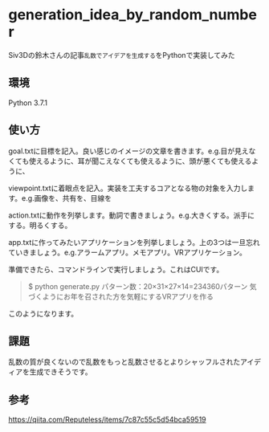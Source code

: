# generation_idea_by_random_number
Siv3Dの鈴木さんの記事`乱数でアイデアを生成する`をPythonで実装してみた

## 環境
Python 3.7.1

## 使い方
goal.txtに目標を記入。良い感じのイメージの文章を書きます。e.g.目が見えなくても使えるように、耳が聞こえなくても使えるように、頭が悪くても使えるように、

viewpoint.txtに着眼点を記入。実装を工夫するコアとなる物の対象を入力します。e.g.画像を、共有を、目線を

action.txtに動作を列挙します。動詞で書きましょう。e.g.大きくする。派手にする。明るくする。

app.txtに作ってみたいアプリケーションを列挙しましょう。上の3つは一旦忘れていきましょう。e.g.アラームアプリ。メモアプリ。VRアプリケーション。

準備できたら、コマンドラインで実行しましょう。これはCUIです。
> $ python generate.py
> パターン数：20×31×27×14=234360パターン
> 気づくようにお年を召された方を気軽にするVRアプリを作る

このようになります。

## 課題
乱数の質が良くないので乱数をもっと乱数させるとよりシャッフルされたアイディアを生成できそうです。

## 参考
https://qiita.com/Reputeless/items/7c87c55c5d54bca59519

